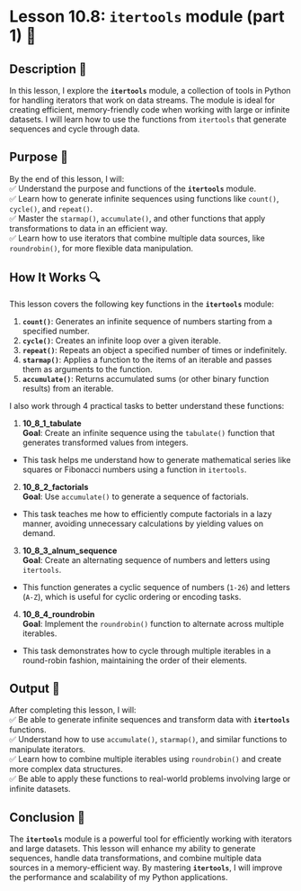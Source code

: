 # Lesson 10.8: `itertools` module (part 1) 📝

## Description 📝

In this lesson, I explore the **`itertools`** module, a collection of tools in Python for handling iterators that work on data streams.
The module is ideal for creating efficient, memory-friendly code when working with large or infinite datasets.
I will learn how to use the functions from `itertools` that generate sequences and cycle through data.

## Purpose 🎯

By the end of this lesson, I will:  
✅ Understand the purpose and functions of the **`itertools`** module.  
✅ Learn how to generate infinite sequences using functions like `count()`, `cycle()`, and `repeat()`.  
✅ Master the `starmap()`, `accumulate()`, and other functions that apply transformations to data in an efficient way.  
✅ Learn how to use iterators that combine multiple data sources, like `roundrobin()`, for more flexible data manipulation.

## How It Works 🔍

This lesson covers the following key functions in the **`itertools`** module:

1. **`count()`**: Generates an infinite sequence of numbers starting from a specified number.
2. **`cycle()`**: Creates an infinite loop over a given iterable.
3. **`repeat()`**: Repeats an object a specified number of times or indefinitely.
4. **`starmap()`**: Applies a function to the items of an iterable and passes them as arguments to the function.
5. **`accumulate()`**: Returns accumulated sums (or other binary function results) from an iterable.

I also work through 4 practical tasks to better understand these functions:

1.  **10_8_1_tabulate**  
    **Goal**: Create an infinite sequence using the `tabulate()` function that generates transformed values from integers.

-   This task helps me understand how to generate mathematical series like squares or Fibonacci numbers using a function in `itertools`.

2.  **10_8_2_factorials**  
    **Goal**: Use `accumulate()` to generate a sequence of factorials.

-   This task teaches me how to efficiently compute factorials in a lazy manner, avoiding unnecessary calculations by yielding values on demand.

3.  **10_8_3_alnum_sequence**  
    **Goal**: Create an alternating sequence of numbers and letters using `itertools`.

-   This function generates a cyclic sequence of numbers (`1-26`) and letters (`A-Z`), which is useful for cyclic ordering or encoding tasks.

4.  **10_8_4_roundrobin**  
    **Goal**: Implement the `roundrobin()` function to alternate across multiple iterables.

-   This task demonstrates how to cycle through multiple iterables in a round-robin fashion, maintaining the order of their elements.

## Output 📜

After completing this lesson, I will:  
✅ Be able to generate infinite sequences and transform data with **`itertools`** functions.  
✅ Understand how to use `accumulate()`, `starmap()`, and similar functions to manipulate iterators.  
✅ Learn how to combine multiple iterables using `roundrobin()` and create more complex data structures.  
✅ Be able to apply these functions to real-world problems involving large or infinite datasets.

## Conclusion 🚀

The **`itertools`** module is a powerful tool for efficiently working with iterators and large datasets.
This lesson will enhance my ability to generate sequences, handle data transformations, and combine multiple data sources in a memory-efficient way.
By mastering **`itertools`**, I will improve the performance and scalability of my Python applications.
